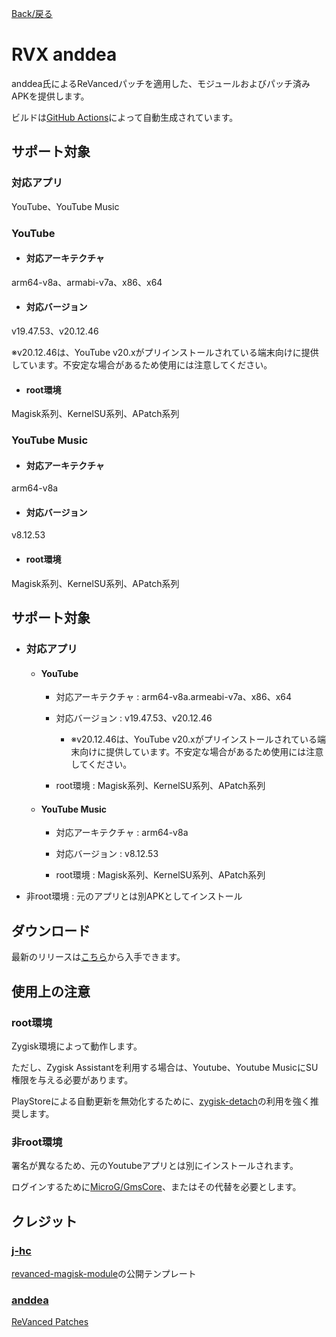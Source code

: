 [Back/戻る](https://github.com/Sanka1610/RVX-anddea)


# RVX anddea

anddea氏によるReVancedパッチを適用した、モジュールおよびパッチ済みAPKを提供します。

ビルドは[GitHub Actions](https://github.com/Sanka1610/RVX-anddea/actions/workflows/build.yml)によって自動生成されています。


## サポート対象

### 対応アプリ

YouTube、YouTube Music

### YouTube

- #### 対応アーキテクチャ

arm64-v8a、armabi-v7a、x86、x64

- #### 対応バージョン

v19.47.53、v20.12.46

※v20.12.46は、YouTube v20.xがプリインストールされている端末向けに提供しています。不安定な場合があるため使用には注意してください。

- #### root環境

Magisk系列、KernelSU系列、APatch系列

### YouTube Music

- #### 対応アーキテクチャ

arm64-v8a

- #### 対応バージョン

v8.12.53

- #### root環境

Magisk系列、KernelSU系列、APatch系列



## サポート対象

  - ### 対応アプリ

    - #### YouTube

      - 対応アーキテクチャ : arm64-v8a.armeabi-v7a、x86、x64

      - 対応バージョン : v19.47.53、v20.12.46

        - ※v20.12.46は、YouTube v20.xがプリインストールされている端末向けに提供しています。不安定な場合があるため使用には注意してください。

      - root環境 : Magisk系列、KernelSU系列、APatch系列

    - #### YouTube Music

      - 対応アーキテクチャ : arm64-v8a

      - 対応バージョン : v8.12.53

      - root環境 : Magisk系列、KernelSU系列、APatch系列



  - 非root環境 : 元のアプリとは別APKとしてインストール






## ダウンロード

最新のリリースは[こちら](https://github.com/Sanka1610/RVX-anddea/releases/)から入手できます。


## 使用上の注意

### root環境

Zygisk環境によって動作します。

ただし、Zygisk Assistantを利用する場合は、Youtube、Youtube MusicにSU権限を与える必要があります。

PlayStoreによる自動更新を無効化するために、[zygisk-detach](https://github.com/j-hc/zygisk-detach)の利用を強く推奨します。

### 非root環境

署名が異なるため、元のYoutubeアプリとは別にインストールされます。

ログインするために[MicroG/GmsCore](https://github.com/microg/GmsCore)、またはその代替を必要とします。


## クレジット

### [**j-hc**](https://github.com/j-hc)

[revanced-magisk-module](https://github.com/j-hc/revanced-magisk-module)の公開テンプレート

### [**anddea**](https://github.com/anddea)

[ReVanced Patches](https://github.com/anddea/revanced-patches)

